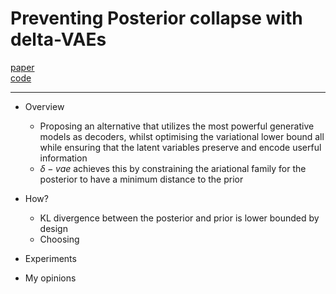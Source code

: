 # Preventing Posterior collapse with delta-VAEs

[paper](https://openreview.net/forum?id=BJe0Gn0cY7)   
[code]()

---
* Overview
  * Proposing an alternative that utilizes the most powerful generative models as decoders, whilst optimising the variational lower bound all while ensuring that the latent variables preserve and encode userful information
  * $\delta-vae$ achieves this by constraining the ariational family for the posterior to have a minimum distance to the prior

* How?
  - KL divergence between the posterior and prior is lower bounded by design
  - Choosing

* Experiments

* My opinions
